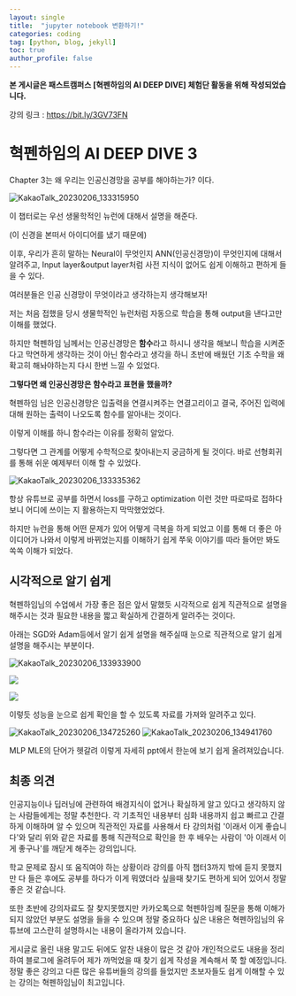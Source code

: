 ```yaml
---
layout: single
title:  "jupyter notebook 변환하기!"
categories: coding
tag: [python, blog, jekyll]
toc: true
author_profile: false
---
```


<head>
  <style>
    table.dataframe {
      white-space: normal;
      width: 100%;
      height: 240px;
      display: block;
      overflow: auto;
      font-family: Arial, sans-serif;
      font-size: 0.9rem;
      line-height: 20px;
      text-align: center;
      border: 0px !important;
    }

    table.dataframe th {
      text-align: center;
      font-weight: bold;
      padding: 8px;
    }

    table.dataframe td {
      text-align: center;
      padding: 8px;
    }

    table.dataframe tr:hover {
      background: #b8d1f3; 
    }

    .output_prompt {
      overflow: auto;
      font-size: 0.9rem;
      line-height: 1.45;
      border-radius: 0.3rem;
      -webkit-overflow-scrolling: touch;
      padding: 0.8rem;
      margin-top: 0;
      margin-bottom: 15px;
      font: 1rem Consolas, "Liberation Mono", Menlo, Courier, monospace;
      color: $code-text-color;
      border: solid 1px $border-color;
      border-radius: 0.3rem;
      word-break: normal;
      white-space: pre;
    }

  .dataframe tbody tr th:only-of-type {
      vertical-align: middle;
  }

  .dataframe tbody tr th {
      vertical-align: top;
  }

  .dataframe thead th {
      text-align: center !important;
      padding: 8px;
  }

  .page__content p {
      margin: 0 0 0px !important;
  }

  .page__content p > strong {
    font-size: 0.8rem !important;
  }

  </style>
</head>


 **본 게시글은 패스트캠퍼스 [혁펜하임의 AI DEEP DIVE] 체험단 활동을 위해 작성되었습니다.**  

강의 링크 : https://bit.ly/3GV73FN  


# 혁펜하임의 AI DEEP DIVE 3


Chapter 3는 왜 우리는 인공신경망을 공부를 해야하는가? 이다.  

  
![KakaoTalk_20230206_133315950](https://user-images.githubusercontent.com/105587839/216887214-84b23665-c830-4d79-bbc5-8e582d790fb3.jpg)



이 챕터로는 우선 생물학적인 뉴런에 대해서 설명을 해준다.  

(이 신경을 본떠서 아이디어를 냈기 때문에)  

이후, 우리가 흔히 말하는 Neural이 무엇인지 ANN(인공신경망)이 무엇인지에 대해서 알려주고, Input layer&output layer처럼 사전 지식이 없어도 쉽게 이해하고 편하게 들을 수 있다.  


여러분들은 인공 신경망이 무엇이라고 생각하는지 생각해보자!  

저는 처음 접했을 당시 생물학적인 뉴런처럼 자동으로 학습을 통해 output을 낸다고만 이해를 했었다.  

하지만 혁펜하임 님께서는 인공신경망은 **함수**라고 하시니 생각을 해보니 학습을 시켜준다고 막연하게 생각하는 것이 아닌 함수라고 생각을 하니 초반에 배웠던 기초 수학을 왜 확고히 해놔야하는지 다시 한번 느낄 수 있었다.  

**그렇다면 왜 인공신경망은 함수라고 표현을 했을까?**


혁펜하임 님은 인공신경망은 입출력을 연결시켜주는 연결고리이고 결국, 주어진 입력에 대해 원하는 출력이 나오도록 함수를 알아내는 것이다.  

이렇게 이해를 하니 함수라는 이유를 정확히 알았다.  

그렇다면 그 관계를 어떻게 수학적으로 찾아내는지 궁금하게 될 것이다. 바로 선형회귀를 통해 쉬운 예제부터 이해 할 수 있었다.  

![KakaoTalk_20230206_133335362](https://user-images.githubusercontent.com/105587839/216887234-b04af241-fee3-47fd-bb37-fbe33ef4c6a7.jpg)



항상 유튜브로 공부를 하면서 loss를 구하고 optimization 이런 것만 따로따로 접하다 보니 어디에 쓰이는 지 활용하는지 막막했었었다.  

하지만 뉴런을 통해 어떤 문제가 있어 어떻게 극복을 하게 되었고 이를 통해 더 좋은 아이디어가 나와서 이렇게 바뀌었는지를 이해하기 쉽게 쭈욱 이야기를 따라 들어만 봐도 쏙쏙 이해가 되었다.


## 시각적으로 알기 쉽게

혁펜하임님의 수업에서 가장 좋은 점은 앞서 말했듯 시각적으로 쉽게 직관적으로 설명을 해주시는 것과 필요한 내용을 짧고 확실하게 간결하게 알려주는 것이다.  

아래는 SGD와 Adam등에서 알기 쉽게 설명을 해주실때 눈으로 직관적으로 알기 쉽게 설명을 해주시는 부분이다.  

![KakaoTalk_20230206_133933900](https://user-images.githubusercontent.com/105587839/216887254-84b0d67a-e24e-4865-a20e-d05cdb03d734.jpg)


![](https://www.ruder.io/content/images/2016/09/saddle_point_evaluation_optimizers.gif)



![](https://www.ruder.io/content/images/2016/09/contours_evaluation_optimizers.gif)


이렇듯 성능을 눈으로 쉽게 확인을 할 수 있도록 자료를 가져와 알려주고 있다.

![KakaoTalk_20230206_134725260](https://user-images.githubusercontent.com/105587839/216887298-60fb6c3f-fb32-482e-bb7f-a9145e1cc2dc.jpg)
![KakaoTalk_20230206_134941760](https://user-images.githubusercontent.com/105587839/216887302-88df60c0-b775-42c5-bc21-8f7cbce0ca7b.jpg)


MLP MLE의 단어가 헷갈려 이렇게 자세히 ppt에서 한눈에 보기 쉽게 올려져있습니다.  




## 최종 의견


인공지능이나 딥러닝에 관련하여 배경지식이 없거나 확실하게 알고 있다고 생각하지 않는 사람들에게는 정말 추천한다. 각 기초적인 내용부터 심화 내용까지 쉽고 빠르고 간결하게 이해하며 알 수 있으며 직관적인 자료를 사용해서 타 강의처럼 '이래서 이게 좋습니다'와 달리 위와 같은 자료를 통해 직관적으로 확인을 한 후 배우는 사람이 '아 이래서 이게 좋구나'를 깨닫게 해주는 강의입니다.  

학교 문제로 잠시 또 움직여야 하는 상황이라 강의를 아직 챕터3까지 밖에 듣지 못했지만 다 들은 후에도 공부를 하다가 이게 뭐였더라 싶을때 찾기도 편하게 되어 있어서 정말 좋은 것 같습니다.  

또한 초반에 강의자료도 잘 찾지못했지만 카카오톡으로 혁펜하임께 질문을 통해 이해가 되지 않았던 부분도 설명을 들을 수 있으며 정말 중요하다 싶은 내용은 혁펜하임님의 유튜브에 고스란히 설명하시는 내용이 올라가져 있습니다.  

게시글로 올린 내용 말고도 뒤에도 알찬 내용이 많은 것 같아 개인적으로도 내용을 정리하여 블로그에 올려두어 제가 까먹었을 때 찾기 쉽게 작성을 계속해서 쭉 할 예정입니다. 정말 좋은 강의고 다른 많은 유튜버들의 강의를 들었지만 초보자들도 쉽게 이해할 수 있는 강의는 혁펜하임님이 최고입니다.

